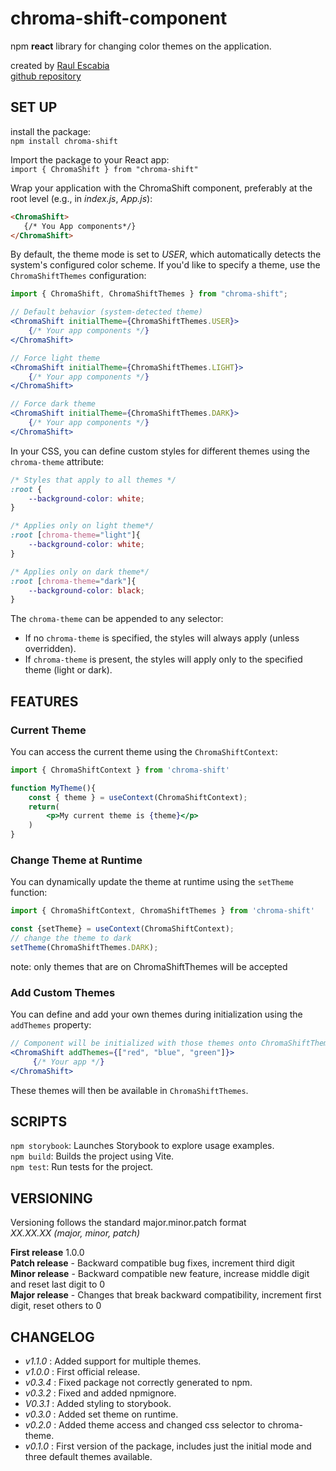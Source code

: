 # chroma-shift-component

npm **react** library for changing color themes on the application.

created by [Raul Escabia](https://github.com/RaulAtWork) <br>
[github repository](https://github.com/RaulAtWork/chroma-shift-component)

## SET UP
install the package: <br>
`npm install chroma-shift` <br>

Import the package to your React app:<br>
`import { ChromaShift } from "chroma-shift"`

Wrap your application with the ChromaShift component, preferably at the root level (e.g., in *index.js*, *App.js*):

```html
<ChromaShift>
   {/* You App components*/}
</ChromaShift>
```

By default, the theme mode is set to _USER_, which automatically detects the system's configured color scheme. If you'd like to specify a theme, use the `ChromaShiftThemes` configuration:
```jsx
import { ChromaShift, ChromaShiftThemes } from "chroma-shift";

// Default behavior (system-detected theme)
<ChromaShift initialTheme={ChromaShiftThemes.USER}>
    {/* Your app components */}
</ChromaShift>

// Force light theme
<ChromaShift initialTheme={ChromaShiftThemes.LIGHT}>
    {/* Your app components */}
</ChromaShift>

// Force dark theme
<ChromaShift initialTheme={ChromaShiftThemes.DARK}>
    {/* Your app components */}
</ChromaShift>

```
In your CSS, you can define custom styles for different themes using the `chroma-theme` attribute:

```css
/* Styles that apply to all themes */
:root {
    --background-color: white; 
}

/* Applies only on light theme*/
:root [chroma-theme="light"]{
    --background-color: white;
}

/* Applies only on dark theme*/
:root [chroma-theme="dark"]{
    --background-color: black;
}
```
The `chroma-theme` can be appended to any selector:
- If no `chroma-theme` is specified, the styles will always apply (unless overridden).
- If  `chroma-theme` is present, the styles will apply only to the specified theme (light or dark).

## FEATURES

### Current Theme

You can access the current theme using the `ChromaShiftContext`:
```jsx 
import { ChromaShiftContext } from 'chroma-shift'

function MyTheme(){
    const { theme } = useContext(ChromaShiftContext);
    return(
        <p>My current theme is {theme}</p>
    )
}
```

### Change Theme at Runtime
You can dynamically update the theme at runtime using the `setTheme` function:
```js
import { ChromaShiftContext, ChromaShiftThemes } from 'chroma-shift'

const {setTheme} = useContext(ChromaShiftContext);
// change the theme to dark
setTheme(ChromaShiftThemes.DARK);
```
note: only themes that are on ChromaShiftThemes will be accepted

### Add Custom Themes
You can define and add your own themes during initialization using the `addThemes` property:
```jsx
// Component will be initialized with those themes onto ChromaShiftThemes
<ChromaShift addThemes={["red", "blue", "green"]}>
     {/* Your app */}
</ChromaShift>
```
These themes will then be available in `ChromaShiftThemes`.
## SCRIPTS

`npm storybook`: Launches Storybook to explore usage examples.<br>
`npm build`: Builds the project using Vite.<br>
`npm test`: Run tests for the project.<br>

## VERSIONING
Versioning follows the standard major.minor.patch format<br>
_XX.XX.XX (major, minor, patch)_

**First release** 1.0.0 <br>
**Patch release** - Backward compatible bug fixes, increment third digit<br>
**Minor release** - Backward compatible new feature, increase middle digit and reset last digit to 0<br>
**Major release** - Changes that break backward compatibility, increment first digit, reset others to 0<br>


## CHANGELOG
- *v1.1.0* : Added support for multiple themes.
- *v1.0.0* : First official release. 
- *v0.3.4* : Fixed package not correctly generated to npm.
- *v0.3.2* : Fixed and added npmignore.
- *V0.3.1* : Added styling to storybook.
- *v0.3.0* : Added set theme on runtime.
- *v0.2.0* : Added theme access and changed css selector to chroma-theme.
- *v0.1.0* : First version of the package, includes just the initial mode and three default themes available.